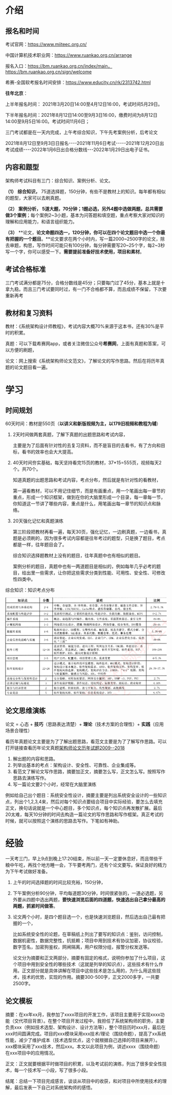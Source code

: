 # 介绍

## 报名和时间

考试官网：https://www.miiteec.org.cn/

中国计算机技术职业网：https://www.ruankao.org.cn/arrange

报名入口：https://bm.ruankao.org.cn/index/main，https://bm.ruankao.org.cn/sign/welcome

希赛-全国软考报名时间安排：https://www.educity.cn/rk/2313742.html

**往年北京**：

上半年报名时间： 2021年3月20日14:00至4月12日16:00，考试时间5月29日。

下半年报名时间：2021年8月12日14:00至9月3日16:00，缴费时间为8月12日14:00至9月5日16:00。考试时间11月6日；

三门考试都是在一天内完成，上午考综合知识，下午先考案例分析，后考论文

2021年8月12日至9月3日日报名----2021年11月6日考试-----2021年12月20日出考试成绩----2022年1月6日出合格分数线---2022年1月29日出电子证书。

## 内容和题型

架构师考试科目有三门：综合知识、案例分析、论文。

**（1）** **综合知识，** 75道选择题，150分钟，有些不是教材上的知识。每年都有相似的题型，大家可以去刷真题。

**（2）** **案例分析，** **5道大题，70分钟；1题必选，另外4题中选做两题，总共需要做3个案例**；每个案例2~3小题，基本为问答题和填空题，重点考察大家对知识的理解和应用能力，和语言组织能力。

**（3）** **论文，**论文命题四选一，120分钟，你可以在四个论文题目中选一个你最有把握的一个题目**。**论文要求在两个小时内，写一篇2000\~2500字的论文，除去审题，构思，写作时间可能只有100分钟，每分钟需要写20\~25个字，每2~3秒写一个字，你可以感受一下。**需要提前准备好技术使用，项目和素材**。

## 考试合格标准

三门考试满分都是75分，合格分数线是45分；只要每门过了45分，基本上就是十拿九稳。而且三门考试要同时过，有一门不合格都不算，而且成绩不保留，下次要重新再考

## 教材和复习资料

教材：《系统架构设计师教程》，考试内容大概70%来源于这本书，还有30%是平时的积累。

真题：可以下载希赛网app，或者关注微信公众号**希赛网**，上面有真题和答案，可以方便的刷题，

论文：网上搜索《系统架构师论文范文》，了解论文的写作思路。然后在将历年真题的论文题目看一遍。

# 学习

## 时间规划

60天时间：教材是550页（**以讲义和新版视频为主，以179旧视频和教程为辅**）

1. 2天时间做两套真题，了解下真题的出题思路和考试内容，

   主要是为了后面有针对性的去复习资料，而不是盲目的去看书，有了方向和目标，看书的效率也会大大提高。

2. 40天时间夯实基础，每天坚持看完15页的教材，37*15=555页，视频每天2个。共70个。

   知道真题的出题思路和考试内容，考点分布，然后就是有针对性的看教材，

   第一遍看教材，可以不用记住细节，而是有画重点，用一个笔画出每一章节的重点，形成一个知识框架，做到在你的大脑里形成一个目录，每一章每一节，你知道这一节讲了哪些内容，重点是什么，用笔画出每一章节的知识点和脉络。

3. 20天强化记忆和真题演练

   第三阶段把教材再看一遍，每天30页，强化记忆，一边刷真题，一边看书，真题是必须刷的，因为很多考试内容都是往年考过的题型，只是换了题目，考点都是一样，往年题目会了。

   综合知识选择题教材上没有的题目，往年真题中也有相似的题目。

   案例分析的题目，真题中也有一两道题目是相似的，例如每年几乎必考的题目，给出里一些需求，让你把这些需求分类到性能、可用性、安全性、可修改性四类中。

综合知识：知识考点分布

![image-20220816111228095](images/image-20220816111228095.png)

## 论文思维演练

论文 = 心态 + **技巧**（思路表达清楚）+ **理论**（技术方案的合理性）+ **实践**（应用场景合理性）

看历年真题论文主要是为了了解出题思路，看范文主要是为了了解写作思路。可以打开链接查看历年论文真题[架构师论文历年试题2009--2018](https://www.jianshu.com/p/b5386adc8dcb)

1. 解出题的内容和思路。
2. 列举出基本的考点：架构设计、安全性、可靠性、企业集成等。
3. 看范文了解论文写作思路，摘要加正文，摘要怎么写，正文怎么写。按照写作思路去演练写作。
4. 写一篇论文要2个小时，经常在大脑里演练

例如给自己出个题目：系统安全性设计，摘要主要是列出系统安全设计的一些知识点，列出个1,2,3,4来，然后对每个知识点要结合项目中实际经验，要怎么去填充正文，换句话说就是一个中心题目，多个知识点，每个知识点再发散扩展。最后20太难，每天10分钟的时间去构造一篇论文的写作思路和写作框架。真正考试的时候，就可以按照这个演练的思路去写作。下笔如有神助。

# 经验

一天考三门，早上9点到晚上17:20结束，所以前一天一定要休息好，而且带些干粮中午吃，再找个地方睡一会，下午要考两门，还有个论文要写。保证良好的精力为下午考试做好准备。

1. 上午的时间选择题的时间比较充裕，150分钟，

2. 下午案例分析90分钟，平均每道题30分钟，时间很紧张的，一道必选题，另外要从四题中选出两题，**要快速浏览后面的四道题，快速选出自己拿分最高的两题，抓紧时间做答**。

3. 论文两个小时，是四个题目选一个，也是快速浏览题目，然后选出自己最有把握的一个，

   比如系统安全性的论题，在草稿纸上列出了要写的知识点：鉴别，访问控制，数据机密性，数据完整性，抗抵赖；项目中用到技术有协议加密，协议校验，数字签名，加密狗鉴权，网闸隔离，用户权限分组，报警分权发送等。

   论文分为摘要和正文两部分，摘要有固定的格式，说明你参加了什么项目，这个项目中用到安全性的哪些技术（这就是列举的知识点），这些技术有什么作用。正文部分就是具体讲解在项目中这些技术是怎么用的，为什么用这些技术，技术的优势，实现的作用。摘要300-500字，正文2000多字，一共要2500字。

## 论文模板

摘要：在xx年xx月，我参加了xxxx项目的开发工作，该项目主要用于实现xxxx功能（交代项目背景）。在整个项目开发过程中，我担任了系统架构师的职务，主要负责xxx（例如技术选型、架构设计、设计方法等），整个项目历时xxx月，最后在xxx时间圆满完成。项目的xxx模块采用xxx技术/理论（围绕命题），提高了xx系统性能，减少了维护成本（技术选型优点，这个就根据自己选择的项目来展开）。xxx模块采用了xxx技术，然后xxx。本文以此项目为例，讲述xxxx（围绕命题）在xxx项目中的应用情况。

正文：正文就要根据平时做项目的积累，以及考试前的演练，列出了很多安全性技术，每一个技术写一小段，写了很多小段。

结尾：总结一下项目完成感言，谈谈从项目中的收获，和对项目中所使用技术的理解，最后发表一下自己对系统架构师的感悟。

